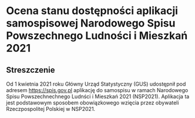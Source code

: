 # Ocena stanu dostępności aplikacji samospisowej Narodowego Spisu Powszechnego Ludności i Mieszkań 2021

## Streszczenie

Od 1 kwietnia 2021 roku Główny Urząd Statystyczny (GUS) udostępnił pod adresem https://spis.gov.pl aplikację do samospisu w ramach Narodowego Spisu Powszechnechnego Ludnści i Mieszkań 2021 (NSP2021). Aplikacja ta jest podstawowym sposobem obowiązkowego wzięcia przez obywateli Rzeczpospolitej Polskiej w NSP2021.

